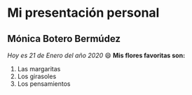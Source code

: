 

# Mi presentación personal
## Mónica Botero Bermúdez
*Hoy es 21 de Enero del año 2020* :smile:
**Mis flores favoritas son:**
1. Las margaritas
3. Los girasoles
2. Los pensamientos


